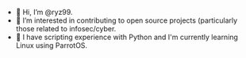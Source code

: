 - 👋 Hi, I’m @ryz99.
- 👀 I’m interested in contributing to open source projects (particularly those related to infosec/cyber.
- 🌱 I have scripting experience with Python and I'm currently learning Linux using ParrotOS.

<!---
ryz99/ryz99 is a ✨ special ✨ repository because its `README.md` (this file) appears on your GitHub profile.
You can click the Preview link to take a look at your changes.
--->
